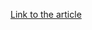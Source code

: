 [Link to the article](https://inquest.net/blog/2022/06/23/follina-latest-long-chain-microsoft-office-exploits)
